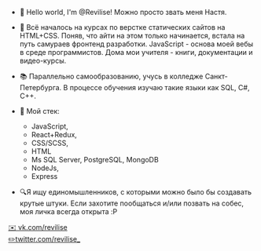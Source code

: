 - 👋 Hello world, I'm @Revilise!
Можно просто звать меня Настя.

- 🌱 Всё началось на курсах по верстке статических сайтов на HTML+CSS. Поняв, что айти на этом только начинается, встала на путь самураев фронтенд разработки. JavaScript - основа моей вебы в среде программистов. Дома мои учителя - книги, документации и видео-курсы.
- 📚 Параллельно самообразованию, учусь в колледже Санкт-Петербурга.
В процессе обучения изучаю такие языки как SQL, C#, C++.
- 💾 Мой стек:
  - JavaScript,  
  - React+Redux,
  - CSS/SCSS,
  - HTML
  - Ms SQL Server, PostgreSQL, MongoDB
  - NodeJs,
  - Express

- 🔍Я ищу единомышленников, с которыми можно было бы создавать крутые штуки.
Если захотите пообщаться и/или позвать на собес, моя личка всегда открыта :P

<a target="_blank" href="https://vk.com/revilise">✉️ vk.com/revilise </a><br/>
<a target="_blank" href="https://twitter.com/revilise_">✏️twitter.com/revilise_</a>
